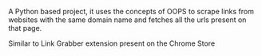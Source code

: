 A Python based project, it uses the concepts of OOPS to scrape links from websites with the same domain name and fetches all the urls present on that page.

Similar to Link Grabber extension present on the Chrome Store
